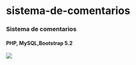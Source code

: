 # sistema-de-comentarios
<h3>Sistema de comentarios</h3>
<h4>PHP, MySQL,Bootstrap 5.2</h4>
<img src="https://user-images.githubusercontent.com/73254098/198855699-7d24ec05-c2b6-41d5-83da-089990b422c7.png">

